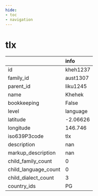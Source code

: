 ```yaml
---
hide:
- toc
- navigation
---
```

# tlx
|                      | info     |
|:---------------------|:---------|
| id                   | kheh1237 |
| family_id            | aust1307 |
| parent_id            | liku1245 |
| name                 | Khehek   |
| bookkeeping          | False    |
| level                | language |
| latitude             | -2.06626 |
| longitude            | 146.746  |
| iso639P3code         | tlx      |
| description          | nan      |
| markup_description   | nan      |
| child_family_count   | 0        |
| child_language_count | 0        |
| child_dialect_count  | 3        |
| country_ids          | PG       |